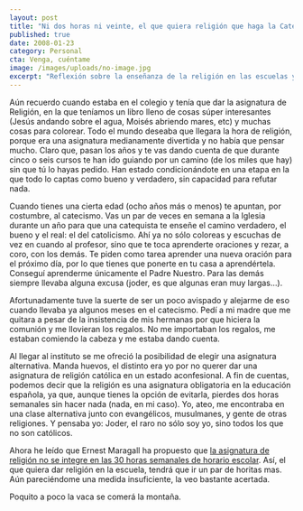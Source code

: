 ```yaml
---
layout: post
title: "Ni dos horas ni veinte, el que quiera religión que haga la Catequesis"
published: true
date: 2008-01-23
category: Personal
cta: Venga, cuéntame
image: /images/uploads/no-image.jpg
excerpt: "Reflexión sobre la enseñanza de la religión en las escuelas y la catequesis."
---
```


Aún recuerdo cuando estaba en el colegio y tenía que dar la asignatura de Religión, en la que teníamos un libro lleno de
cosas súper interesantes (Jesús andando sobre el agua, Moisés abriendo mares, etc) y muchas cosas para colorear. Todo el
mundo deseaba que llegara la hora de religión, porque era una asignatura medianamente divertida y no había que pensar
mucho. Claro que, pasan los años y te vas dando cuenta de que durante cinco o seis cursos te han ido guiando por un
camino (de los miles que hay) sin que tú lo hayas pedido. Han estado condicionándote en una etapa en la que todo lo
captas como bueno y verdadero, sin capacidad para refutar nada.

Cuando tienes una cierta edad (ocho años más o menos) te apuntan, por costumbre, al catecismo. Vas un par de veces en
semana a la Iglesia durante un año para que una catequista te enseñe el camino verdadero, el bueno y el real: el del
catolicismo. Ahí ya no sólo coloreas y escuchas de vez en cuando al profesor, sino que te toca aprenderte oraciones y
rezar, a coro, con los demás. Te piden como tarea aprender una nueva oración para el próximo día, por lo que tienes que
ponerte en tu casa a aprendértela. Conseguí aprenderme únicamente el Padre Nuestro. Para las demás siempre llevaba
alguna excusa (joder, es que algunas eran muy largas…).

Afortunadamente tuve la suerte de ser un poco avispado y alejarme de eso cuando llevaba ya algunos meses en el
catecismo. Pedí a mi madre que me quitara a pesar de la insistencia de mis hermanas por que hiciera la comunión y me
llovieran los regalos. No me importaban los regalos, me estaban comiendo la cabeza y me estaba dando cuenta.

Al llegar al instituto se me ofreció la posibilidad de elegir una asignatura alternativa. Manda huevos, el distinto era
yo por no querer dar una asignatura de religión católica en un estado aconfesional. A fin de cuentas, podemos decir que
la religión es una asignatura obligatoria en la educación española, ya que, aunque tienes la opción de evitarla, pierdes
dos horas semanales sin hacer nada (nada, en mi caso). Yo, ateo, me encontraba en una clase alternativa junto con
evangélicos, musulmanes, y gente de otras religiones. Y pensaba yo: Joder, el raro no sólo soy yo, sino todos los que no
son católicos.

Ahora he leído que Ernest Maragall ha propuesto
que [la asignatura de religión no se integre en las 30 horas semanales de horario escolar](https://web.archive.org/web/20110803064714/http://www.abc.es/20080123/sociedad-educacion/cataluna-gravara-horas-clase_200801230249.html).
Así, el que quiera dar religión en la escuela, tendrá que ir un par de horitas mas. Aún pareciéndome una medida
insuficiente, la veo bastante acertada.

Poquito a poco la vaca se comerá la montaña.
